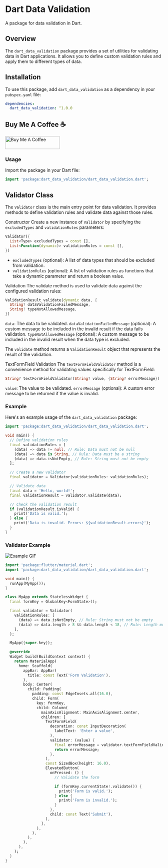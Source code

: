 # Dart Data Validation

A package for data validation in Dart.

## Overview

The `dart_data_validation` package provides a set of utilities for validating data in Dart applications. It allows you to define custom validation rules and apply them to different types of data.

## Installation

To use this package, add `dart_data_validation` as a dependency in your `pubspec.yaml` file:

```yaml
dependencies:
  dart_data_validation: ^1.0.0
```

## Buy Me A Coffee ☕️

<a href="https://www.buymeacoffee.com/altaysakarya" target="_blank"><img src="https://cdn.buymeacoffee.com/buttons/default-orange.png" alt="Buy Me A Coffee" height="41" width="174"></a>

### Usage

Import the package in your Dart file:

```dart
import 'package:dart_data_validation/dart_data_validation.dart';
```

## Validator Class

The `Validator` class is the main entry point for data validation. It provides methods to define validation rules and validate data against those rules.

Constructor
Create a new instance of `Validator` by specifying the `excludedTypes` and `validationRules` parameters:

```dart
Validator({
  List<Type> excludedTypes = const [],
  List<Function(dynamic)> validationRules = const [],
})
```

* `excludedTypes` (optional): A list of data types that should be excluded from validation.
* `validationRules` (optional): A list of validation rules as functions that take a dynamic parameter and return a boolean value.

Validation
The validate method is used to validate data against the configured validation rules:

```dart
ValidationResult validate(dynamic data, {
  String? dataValidationFailedMessage,
  String? typeNotAllowedMessage,
})
```

`data`: The data to be validated.
`dataValidationFailedMessage` (optional): A custom message to be included in the invalid result if the data fails validation.
`typeNotAllowedMessage` (optional): A custom message to be included in the invalid result when the data type is excluded.

The `validate` method returns a `ValidationResult` object that represents the result of the validation.

TextFormField Validation
The `textFormFieldValidator` method is a convenience method for validating values specifically for TextFormField:

```dart
String? textFormFieldValidator(String? value, {String? errorMessage})
```

`value`: The value to be validated.
`errorMessage` (optional): A custom error message to be returned if the value is invalid.

### Example

Here's an example usage of the `dart_data_validation` package:

```dart
import 'package:dart_data_validation/dart_data_validation.dart';

void main() {
  // Define validation rules
  final validationRules = [
    (data) => data != null, // Rule: Data must not be null
    (data) => data is String, // Rule: Data must be a string
    (data) => data.isNotEmpty, // Rule: String must not be empty
  ];

  // Create a new validator
  final validator = Validator(validationRules: validationRules);

  // Validate data
  final data = 'Hello, world!';
  final validationResult = validator.validate(data);

  // Check the validation result
  if (validationResult.isValid) {
    print('Data is valid.');
  } else {
    print('Data is invalid. Errors: ${validationResult.errors}');
  }
}
```

### Validator Example

![Example GIF](https://raw.githubusercontent.com/altaysakarya/dart_data_validation/abe289e7b6ac9aaaddbcfa05a6f4566d5ed24991/gif_video.gif?raw=true)

```dart
import 'package:flutter/material.dart';
import 'package:dart_data_validation/dart_data_validation.dart';

void main() {
  runApp(MyApp());
}

class MyApp extends StatelessWidget {
  final formKey = GlobalKey<FormState>();

  final validator = Validator(
    validationRules: [
      (data) => data.isNotEmpty, // Rule: String must not be empty
      (data) => data.length > 8 && data.length < 18, // Rule: Length must be between 8 and 18
    ],
  );

  MyApp({super.key});

  @override
  Widget build(BuildContext context) {
    return MaterialApp(
      home: Scaffold(
        appBar: AppBar(
          title: const Text('Form Validation'),
        ),
        body: Center(
          child: Padding(
            padding: const EdgeInsets.all(16.0),
            child: Form(
              key: formKey,
              child: Column(
                mainAxisAlignment: MainAxisAlignment.center,
                children: [
                  TextFormField(
                    decoration: const InputDecoration(
                      labelText: 'Enter a value',
                    ),
                    validator: (value) {
                      final errorMessage = validator.textFormFieldValidator(value, errorMessage: "Please enter a valid action.\n• Must not be blank\n• 8-18 characters");
                      return errorMessage;
                    },
                  ),
                  const SizedBox(height: 16.0),
                  ElevatedButton(
                    onPressed: () {
                      // Validate the form

                      if (formKey.currentState!.validate()) {
                        print('Form is valid.');
                      } else {
                        print('Form is invalid.');
                      }
                    },
                    child: const Text('Submit'),
                  ),
                ],
              ),
            ),
          ),
        ),
      ),
    );
  }
}
```

